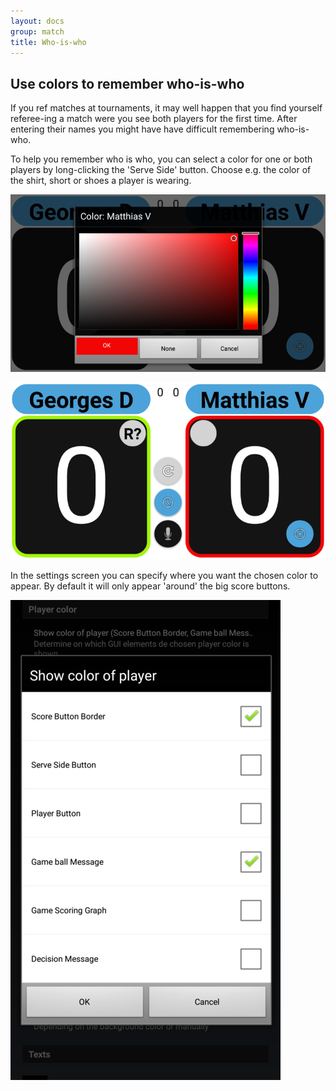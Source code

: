 ```yaml
---
layout: docs
group: match
title: Who-is-who
---
```

## Use colors to remember who-is-who

If you ref matches at tournaments, it may well happen that you find yourself referee-ing a match were you see both players for the first time.
After entering their names you might have have difficult remembering who-is-who.

To help you remember who is who, you can select a color for one or both players by long-clicking the 'Serve Side' button.
Choose e.g. the color of the shirt, short or shoes a player is wearing.

![Squore select color"](../img/sb.main.08.select.color.png)

![Squore after color selection"](../img/sb.main.09.with.colors.png)

In the settings screen you can specify where you want the chosen color to appear.
By default it will only appear 'around' the big score buttons.

![Squore color display options"](../img/sb.settings.playercolor.display.options.png)
